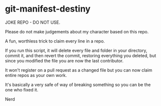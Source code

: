# git-manifest-destiny

JOKE REPO - DO NOT USE.

Please do not make judgements about my character based on  this repo.

A fun, worthless trick to claim every line in a repo.


If you run this script, it will delete every file and folder in your directory, commit it, and then revert the commit, restoring everything
you deleted, but since you modified the file you are now the last contributor.

It won't register on a pull request as a changed file but you can now claim entire repos as your own work.

It's basically a very safe of way of breaking something so you can be the one who fixed it.

Nerd
